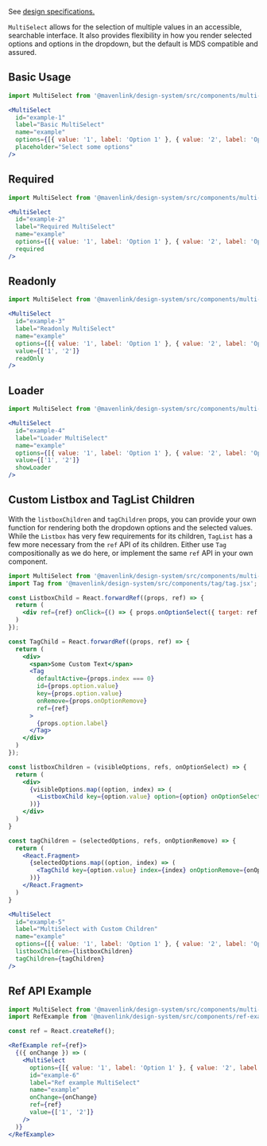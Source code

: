 See [design specifications.](https://www.notion.so/MultiSelect-9da6ee3245d946699106231cf161f783)

`MultiSelect` allows for the selection of multiple values in an accessible, searchable interface. It also provides flexibility in how you render selected options and options in the dropdown, but the default is MDS compatible and assured.

## Basic Usage
```jsx
import MultiSelect from '@mavenlink/design-system/src/components/multi-select/multi-select.jsx';

<MultiSelect
  id="example-1"
  label="Basic MultiSelect"
  name="example"
  options={[{ value: '1', label: 'Option 1' }, { value: '2', label: 'Option 2' }, { value: '3', label: 'Option 3' }]}
  placeholder="Select some options"
/>
```

## Required
```jsx
import MultiSelect from '@mavenlink/design-system/src/components/multi-select/multi-select.jsx';

<MultiSelect
  id="example-2"
  label="Required MultiSelect"
  name="example"
  options={[{ value: '1', label: 'Option 1' }, { value: '2', label: 'Option 2' }, { value: '3', label: 'Option 3' }]}
  required
/>
```

## Readonly
```jsx
import MultiSelect from '@mavenlink/design-system/src/components/multi-select/multi-select.jsx';

<MultiSelect
  id="example-3"
  label="Readonly MultiSelect"
  name="example"
  options={[{ value: '1', label: 'Option 1' }, { value: '2', label: 'Option 2' }, { value: '3', label: 'Option 3' }]}
  value={['1', '2']}
  readOnly
/>
```

## Loader
```jsx
import MultiSelect from '@mavenlink/design-system/src/components/multi-select/multi-select.jsx';

<MultiSelect
  id="example-4"
  label="Loader MultiSelect"
  name="example"
  options={[{ value: '1', label: 'Option 1' }, { value: '2', label: 'Option 2' }, { value: '3', label: 'Option 3' }]}
  value={['1', '2']}
  showLoader
/>
```

## Custom Listbox and TagList Children
With the `listboxChildren` and `tagChildren` props, you can provide your own function for rendering both the dropdown options and the selected values. While the `Listbox` has very few requirements for its children, `TagList` has a few more necessary from the `ref` API of its children. Either use `Tag` compositionally as we do here, or implement the same `ref` API in your own component.

```jsx
import MultiSelect from '@mavenlink/design-system/src/components/multi-select/multi-select.jsx';
import Tag from '@mavenlink/design-system/src/components/tag/tag.jsx';

const ListboxChild = React.forwardRef((props, ref) => {
  return (
    <div ref={ref} onClick={() => { props.onOptionSelect({ target: ref }) }}>{props.option.label}</div>
  )
});

const TagChild = React.forwardRef((props, ref) => {
  return (
    <div>
      <span>Some Custom Text</span>
      <Tag
        defaultActive={props.index === 0}
        id={props.option.value}
        key={props.option.value}
        onRemove={props.onOptionRemove}
        ref={ref}
      >
        {props.option.label}
      </Tag>
    </div>
  )
});

const listboxChildren = (visibleOptions, refs, onOptionSelect) => {
  return (
    <div>
      {visibleOptions.map((option, index) => (
        <ListboxChild key={option.value} option={option} onOptionSelect={onOptionSelect} ref={refs[index]} />
      ))}
    </div>
  )
}

const tagChildren = (selectedOptions, refs, onOptionRemove) => {
  return (
    <React.Fragment>
      {selectedOptions.map((option, index) => (
        <TagChild key={option.value} index={index} onOptionRemove={onOptionRemove} option={option} ref={refs[index]} />
      ))}
    </React.Fragment>
  )
}

<MultiSelect
  id="example-5"
  label="MultiSelect with Custom Children"
  name="example"
  options={[{ value: '1', label: 'Option 1' }, { value: '2', label: 'Option 2' }, { value: '3', label: 'Option 3' }]}
  listboxChildren={listboxChildren}
  tagChildren={tagChildren}
/>
```

## Ref API Example

```jsx
import MultiSelect from '@mavenlink/design-system/src/components/multi-select/multi-select.jsx';
import RefExample from '@mavenlink/design-system/src/components/ref-example/ref-example.jsx';

const ref = React.createRef();

<RefExample ref={ref}>
  {({ onChange }) => (
    <MultiSelect
      options={[{ value: '1', label: 'Option 1' }, { value: '2', label: 'Option 2' }, { value: '3', label: 'Option 3' }, { value: '4', label: 'Option with an egregiously long label that takes up just a ridiculous amount of visual space and you should probably never actually do this because it makes readers sad and is bad for accessibility in so many ways but here we are testing it anyway... I heard you like run-on sentences!' }]}
      id="example-6"
      label="Ref example MultiSelect"
      name="example"
      onChange={onChange}
      ref={ref}
      value={['1', '2']}
    />
  )}
</RefExample>
```
